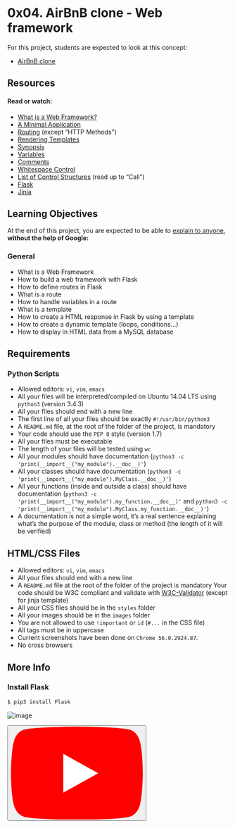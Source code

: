 # 0x04. AirBnB clone - Web framework

For this project, students are expected to look at this concept:

- [AirBnB clone](https://intranet.hbtn.io/concepts/74)

## Resources
#### Read or watch:

- [What is a Web Framework?](https://jeffknupp.com/blog/2014/03/03/what-is-a-web-framework/)
- [A Minimal Application](https://flask.palletsprojects.com/en/1.0.x/quickstart/#a-minimal-application)
- [Routing](https://flask.palletsprojects.com/en/1.0.x/quickstart/#routing) (except “HTTP Methods”)
- [Rendering Templates](https://flask.palletsprojects.com/en/1.0.x/quickstart/#rendering-templates)
- [Synopsis](https://jinja.palletsprojects.com/en/2.9.x/templates/#synopsis)
- [Variables](https://jinja.palletsprojects.com/en/2.9.x/templates/#variables)
- [Comments](https://jinja.palletsprojects.com/en/2.9.x/templates/#comments)
- [Whitespace Control](https://jinja.palletsprojects.com/en/2.9.x/templates/#whitespace-control)
- [List of Control Structures](https://jinja.palletsprojects.com/en/2.9.x/templates/#list-of-control-structures) (read up to “Call”)
- [Flask](https://palletsprojects.com/p/flask/)
- [Jinja](https://jinja.palletsprojects.com/en/2.9.x/templates/)

## Learning Objectives
At the end of this project, you are expected to be able to [explain to anyone](https://fs.blog/2012/04/feynman-technique/), **without the help of Google:**

### General
- What is a Web Framework
- How to build a web framework with Flask
- How to define routes in Flask
- What is a route
- How to handle variables in a route
- What is a template
- How to create a HTML response in Flask by using a template
- How to create a dynamic template (loops, conditions…)
- How to display in HTML data from a MySQL database

## Requirements
### **Python Scripts**
- Allowed editors: ```vi```, ```vim```, ```emacs```
- All your files will be interpreted/compiled on Ubuntu 14.04 LTS using ```python3``` (version 3.4.3)
- All your files should end with a new line
- The first line of all your files should be exactly ```#!/usr/bin/python3```
- A ```README.md``` file, at the root of the folder of the project, is mandatory
- Your code should use the ```PEP 8``` style (version 1.7)
- All your files must be executable
- The length of your files will be tested using ```wc```
- All your modules should have documentation (```python3 -c 'print(__import__("my_module").__doc__)'```)
- All your classes should have documentation (```python3 -c 'print(__import__("my_module").MyClass.__doc__)'```)
- All your functions (inside and outside a class) should have documentation (```python3 -c 'print(__import__("my_module").my_function.__doc__)'``` and ```python3 -c 'print(__import__("my_module").MyClass.my_function.__doc__)'```)
- A documentation is not a simple word, it’s a real sentence explaining what’s the purpose of the module, class or method (the length of it will be verified)

## HTML/CSS Files
- Allowed editors: ```vi```, ```vim```, ```emacs```
- All your files should end with a new line
- A ```README.md``` file at the root of the folder of the project is mandatory
Your code should be W3C compliant and validate with [W3C-Validator](https://github.com/holbertonschool/W3C-Validator) (except for jinja template)
- All your CSS files should be in the ```styles``` folder
- All your images should be in the ```images``` folder
- You are not allowed to use ```!important``` or ```id``` (```#...``` in the CSS file)
- All tags must be in uppercase
- Current screenshots have been done on ```Chrome 56.0.2924.87```.
- No cross browsers

## More Info
### **Install Flask**
```bash
$ pip3 install Flask
```
![image](https://github.com/Cristhian-Carbonell/AirBnB_clone_v2/blob/master/web_flask/images/hbnb_step3.png)

<div class="ytp-cued-thumbnail-overlay" data-layer="4" style=""><div class="ytp-cued-thumbnail-overlay-image" style="background-image: url(&quot;https://i.ytimg.com/vi_webp/lzs4nQOiZQY/sddefault.webp&quot;);"></div><button class="ytp-large-play-button ytp-button" aria-label="Reproducir"><svg height="100%" version="1.1" viewBox="0 0 68 48" width="100%"><path class="ytp-large-play-button-bg" d="M66.52,7.74c-0.78-2.93-2.49-5.41-5.42-6.19C55.79,.13,34,0,34,0S12.21,.13,6.9,1.55 C3.97,2.33,2.27,4.81,1.48,7.74C0.06,13.05,0,24,0,24s0.06,10.95,1.48,16.26c0.78,2.93,2.49,5.41,5.42,6.19 C12.21,47.87,34,48,34,48s21.79-0.13,27.1-1.55c2.93-0.78,4.64-3.26,5.42-6.19C67.94,34.95,68,24,68,24S67.94,13.05,66.52,7.74z" fill="#f00"></path><path d="M 45,24 27,14 27,34" fill="#fff"></path></svg></button></div>
</div>
